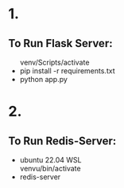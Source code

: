 <h1>1.</h1>
<h2>To Run Flask Server:</h2>
<ul>
<l1>
venv/Scripts/activate </li>
<li>
pip install -r requirements.txt
</li>
<li>python app.py</li>
</ul>
<h1>2.</h1>
<h2>To Run Redis-Server:</h2>
<ul>

<li>
ubuntu 22.04 WSL

</li>
<l1>
venvu/bin/activate </li>
<li>redis-server</li>
</ul>


